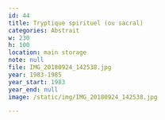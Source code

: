 ```yaml
---
id: 44
title: Tryptique spirituel (ou sacral)
categories: Abstrait
w: 230
h: 100
location: main storage
note: null
file: IMG_20180924_142538.jpg
year: 1983-1985
year_start: 1983
year_end: null
image: /static/img/IMG_20180924_142538.jpg

---
```

